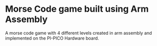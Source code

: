 # Morse Code game built using Arm Assembly 
 A morse code game with 4 different levels created in arm assembly and implemented on the PI-PICO Hardware board.
